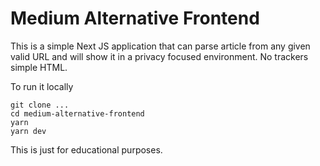 # Medium Alternative Frontend

This is a simple Next JS application that can parse article from any given valid URL and will show it in a privacy focused environment. No trackers simple HTML.

To run it locally 

```
git clone ...
cd medium-alternative-frontend
yarn
yarn dev
```

This is just for educational purposes.
